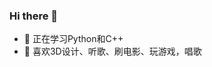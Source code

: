 ### Hi there 👋
- 🌱 正在学习Python和C++
- 👀 喜欢3D设计、听歌、刷电影、玩游戏，唱歌
<!--
**mgy-qyqf/mgy-qyqf** is a ✨ _special_ ✨ repository because its `README.md` (this file) appears on your GitHub profile.

Here are some ideas to get you started:

- 🔭 I’m currently working on ...
- 🌱 I’m currently learning ...
- 👯 I’m looking to collaborate on ...
- 🤔 I’m looking for help with ...
- 💬 Ask me about ...
- 📫 How to reach me: ...
- 😄 Pronouns: ...
- ⚡ Fun fact: ...
-->
